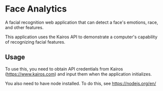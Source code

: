# Face Analytics
A facial recognition web application that can detect a face's emotions, race, and other features.

This application uses the Kairos API to demonstrate a computer's capability of recognizing facial features.

## Usage
To use this, you need to obtain API credentials from Kairos (https://www.kairos.com) and input them when the application initializes.

You also need to have node installed. To do this, see https://nodejs.org/en/
